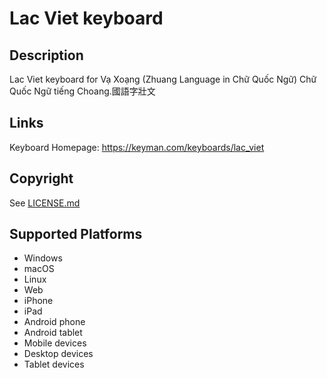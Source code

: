 Lac Viet keyboard
==============

Description
-----------
Lac Viet keyboard for Vạ Xoạng (Zhuang Language in Chữ Quốc Ngữ) Chữ Quốc Ngữ tiếng Choang.國語字壯文

Links
-----
Keyboard Homepage: https://keyman.com/keyboards/lac_viet

Copyright
---------
See [LICENSE.md](LICENSE.md)

Supported Platforms
-------------------
 * Windows
 * macOS
 * Linux
 * Web
 * iPhone
 * iPad
 * Android phone
 * Android tablet
 * Mobile devices
 * Desktop devices
 * Tablet devices

